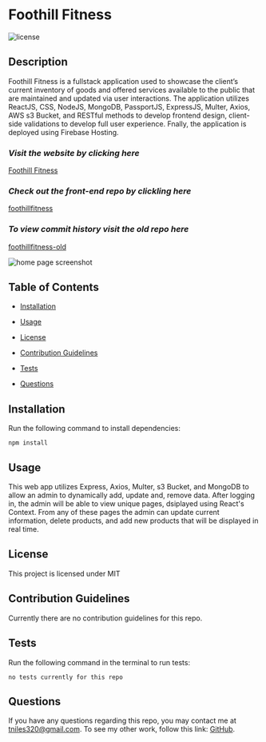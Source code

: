 # Foothill Fitness

![license](https://img.shields.io/badge/License-MIT-orange)

## Description

Foothill Fitness is a fullstack application used to showcase the client’s current inventory of goods and offered services available to the public that are maintained and updated via user interactions. The application utilizes ReactJS, CSS, NodeJS, MongoDB, PassportJS, ExpressJS, Multer, Axios, AWS s3 Bucket, and RESTful methods to develop frontend design, client-side validations to develop full user experience. Fnally, the application is deployed using Firebase Hosting.

### _Visit the website by clicking here_
[Foothill Fitness](https://foothill-fitness.firebaseapp.com/)

### _Check out the front-end repo by clickling here_
[foothillfitness](https://github.com/tniles320/foothillfitness)

### _To view commit history visit the old repo here_
[foothillfitness-old](https://github.com/tniles320/foothillfitness-old)

![home page screenshot](src/images/ss.png)

## Table of Contents 

* [Installation](#installation)

* [Usage](#usage)

* [License](#license)

* [Contribution Guidelines](#contribution-guidelines)

* [Tests](#tests)

* [Questions](#questions)

## Installation

Run the following command to install dependencies:

```
npm install
```

## Usage

This web app utilizes Express, Axios, Multer, s3 Bucket, and MongoDB to allow an admin to dynamically add, update and, remove data. After logging in, the admin will be able to view unique pages, dsiplayed using React's Context. From any of these pages the admin can update current information, delete products, and add new products that will be displayed in real time.

## License

This project is licensed under MIT

## Contribution Guidelines

Currently there are no contribution guidelines for this repo.

## Tests

Run the following command in the terminal to run tests:

```
no tests currently for this repo
```

## Questions

If you have any questions regarding this repo, you may contact me at tniles320@gmail.com. To see my other work, follow this link: [GitHub](https://github.com/tniles320/).
